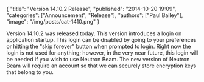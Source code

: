 {
  "title": "Version 14.10.2 Release",
  "published": "2014-10-20 19:09",
  "categories": ["Announcement", "Release"],
  "authors": ["Paul Bailey"],
  "image": "/img/posts/cat-1410.png"
}

Version 14.10.2 was released today. This version introduces a login on application startup. This login can be disabled by going to your preferences or hitting the "skip forever" button when prompted to login. Right now the login is not used for anything; however, in the very near future, this login will be needed if you wish to use Neutron Beam. The new version of Neutron Beam will require an account so that we can securely store encryption keys that belong to you. 